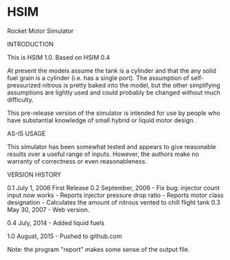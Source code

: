 # HSIM
Rocket Motor Simulator

INTRODUCTION

This is HSIM 1.0.
Based on HSIM 0.4

At present the models assume the tank is a cylinder and that the any
solid fuel grain is a cylinder (i.e. has a single port).  The assumption
of self-pressurized nitrous is pretty baked into the model, but the
other simplifying assumptions are lightly used and could probably be
changed without much difficulty.

This pre-release version of the simulator is intended for use by people
who have substantial knowledge of small hybrid or liquid motor design.

AS-IS USAGE

This simulator has been somewhat tested and appears to give reasonable
results over a useful range of inputs.  However, the authors make
no warranty of correctness or even reasonableness.

VERSION HISTORY

0.1	July 1, 2006	First Release
0.2	September, 2006
	- Fix bug: injector count input now works
	- Reports injector pressure drop ratio
	- Reports motor class designation
	- Calculates the amount of nitrous vented to chill flight tank
0.3	May 30, 2007
	- Web version.

0.4	July, 2014
	- Added liquid fuels

1.0	August, 2015
	- Pushed to github.com

Note: the program "report" makes some sense of the output file.
